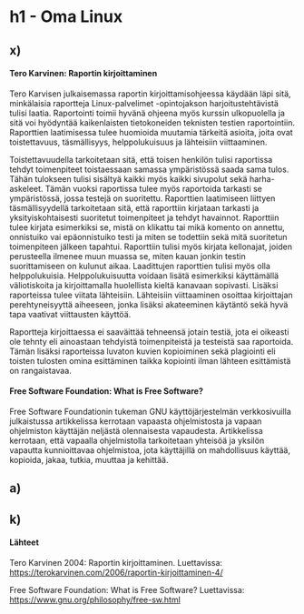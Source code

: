 # h1 - Oma Linux

## x)
#### Tero Karvinen: Raportin kirjoittaminen
Tero Karvisen julkaisemassa raportin kirjoittamisohjeessa käydään läpi sitä, minkälaisia raportteja Linux-palvelimet -opintojakson harjoitustehtävistä tulisi laatia. Raportointi toimii hyvänä ohjeena myös kurssin ulkopuolella ja sitä voi hyödyntää kaikenlaisten tietokoneiden teknisten testien raportointiin. Raporttien laatimisessa tulee huomioida muutamia tärkeitä asioita, joita ovat toistettavuus, täsmällisyys, helppolukuisuus ja lähteisiin viittaaminen. 

Toistettavuudella tarkoitetaan sitä, että toisen henkilön tulisi raportissa tehdyt toimenpiteet toistaessaan samassa ympäristössä saada sama tulos. Tähän tulokseen tulisi sisältyä kaikki myös kaikki sivupolut sekä harha-askeleet. Tämän vuoksi raportissa tulee myös raportoida tarkasti se ympäristössä, jossa testejä on suoritettu. Raporttien laatimiseen liittyen täsmällisyydellä tarkoitetaan sitä, että raporttiin kirjataan tarkasti ja yksityiskohtaisesti suoritetut toimenpiteet ja tehdyt havainnot. Raporttiin tulee kirjata esimerkiksi se, mistä on klikattu tai mikä komento on annettu, onnistuiko vai epäonnistuiko testi ja miten se todettiin sekä mitä suoritetun toimenpiteen jälkeen tapahtui. Raporttiin tulisi myös kirjata kellonajat, joiden perusteella ilmenee muun muassa se, miten kauan jonkin testin suorittamiseen on kulunut aikaa. Laadittujen raporttien tulisi myös olla helppolukuisia. Helppolukuisuutta voidaan lisätä esimerkiksi käyttämällä väliotiskoita ja kirjoittamalla huolellista kieltä kanavaan sopivasti. Lisäksi raporteissa tulee viitata lähteisiin. Lähteisiin viittaaminen osoittaa kirjoittajan perehtyneisyyttä aiheeseen, jonka lisäksi akateeminen käytäntö sekä hyvä tapa vaativat viittausten käyttöä. 

Raportteja kirjoittaessa ei saaväittää tehneensä jotain testiä, jota ei oikeasti ole tehnty eli ainoastaan tehdyistä toimenpiteistä ja testeistä saa raportoida. Tämän lisäksi raporteissa luvaton kuvien kopioiminen sekä plagiointi eli toisten tulosten omina esittäminen taikka kopiointi ilman lähteen esittämistä on rangaistavaa. 

#### Free Software Foundation: What is Free Software?
Free Software Foundationin tukeman GNU käyttöjärjestelmän verkkosivuilla julkaistussa artikkelissa kerrotaan vapaasta ohjelmistosta ja vapaan ohjelmiston käyttäjän neljästä olennaisesta vapaudesta. Artikkelissa kerrotaan, että vapaalla ohjelmistolla tarkoitetaan yhteisöä ja yksilön vapautta kunnioittavaa ohjelmistoa, jota käyttäjillä on mahdollisuus käyttää, kopioida, jakaa, tutkia, muuttaa ja kehittää. 

## a)

## k)



#### Lähteet

Tero Karvinen 2004: Raportin kirjoittaminen. Luettavissa: https://terokarvinen.com/2006/raportin-kirjoittaminen-4/

Free Software Foundation: What is Free Software? Luettavissa: https://www.gnu.org/philosophy/free-sw.html
